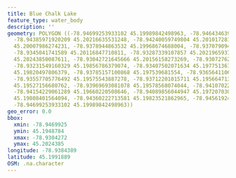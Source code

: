 ```yaml
---
title: Blue Chalk Lake
feature_type: water_body
description: ''
geometry: POLYGON ((-78.94699253933102 45.19989842498963, -78.94643463985577 45.20147086629123,
  -78.94385971920209 45.20216635531248, -78.94240059749804 45.20101728191418, -78.94098439113853
  45.20007986274231, -78.9378944863532 45.19968674688004, -78.93707909481259 45.20107776003985,
  -78.9345041741589 45.20116847710811, -78.93287339107857 45.20219659377293, -78.93128552334183
  45.20243850087611, -78.93042721645666 45.20156158273269, -78.93072762386656 45.19998914393828,
  -78.93231549160329 45.19856786379074, -78.93407502071634 45.19775136765059, -78.93630661861648
  45.19820497806379, -78.93785157100868 45.197539681554, -78.93656411068186 45.19663244650347,
  -78.93557705776492 45.19575543887278, -78.93712201015711 45.195664713174, -78.93888153927105
  45.19527156680762, -78.93969693081078 45.19578568074044, -78.94107022182668 45.19487841772512,
  -78.94154229061289 45.19660220508646, -78.94089856044947 45.19720703038143, -78.94141354458019
  45.19808401564094, -78.94360222713581 45.19823521862965, -78.94561924831513 45.19926338829895,
  -78.94699253933102 45.19989842498963))
geo_error: 0.0
bbox:
  xmin: -78.9469925
  ymin: 45.1948784
  xmax: -78.9304272
  ymax: 45.2024385
longitude: -78.9384389
latitude: 45.1991889
OSM: .na.character
---
```

